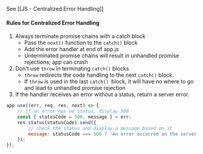 See [[JS - Centralized Error Handling]]
#### Rules for Centralized Error Handling
1) Always terminate promise chains with a catch block
	* Pass the `next()` function to the `catch()` block
	* Add the error handler at end of app.js
	* Unterminated promise chains will result in unhandled promise rejections; app can crash
2) Don't use `throw` in terminating `catch()` blocks
	* `throw` redirects the code handling to the next `catch()` block. 
	* If `throw` is used in the last `catch() `block, it will have no where to go and lead to unhandled promise rejection
3) If the handler receives an error without a status, return a server error.
```js
app.use((err, req, res, next) => {
	// if an error has no status, display 500
	const { statusCode = 500, message } = err;
	res.status(statusCode).send({
		// check the status and display a message based on it
	    message: statusCode === 500 ? 'An error occurred on the server': message
	});
}); 
```